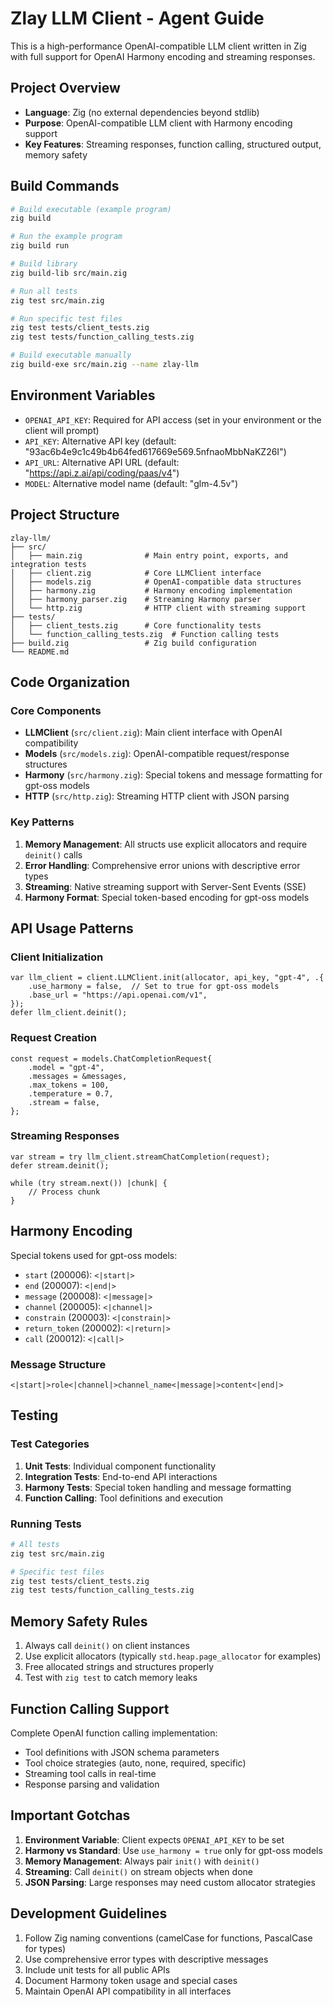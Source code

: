 # Zlay LLM Client - Agent Guide

This is a high-performance OpenAI-compatible LLM client written in Zig with full support for OpenAI Harmony encoding and streaming responses.

## Project Overview

- **Language**: Zig (no external dependencies beyond stdlib)
- **Purpose**: OpenAI-compatible LLM client with Harmony encoding support
- **Key Features**: Streaming responses, function calling, structured output, memory safety

## Build Commands

```bash
# Build executable (example program)
zig build

# Run the example program
zig build run

# Build library
zig build-lib src/main.zig

# Run all tests
zig test src/main.zig

# Run specific test files
zig test tests/client_tests.zig
zig test tests/function_calling_tests.zig

# Build executable manually
zig build-exe src/main.zig --name zlay-llm
```

## Environment Variables

- `OPENAI_API_KEY`: Required for API access (set in your environment or the client will prompt)
- `API_KEY`: Alternative API key (default: "93ac6b4e9c1c49b4b64fed617669e569.5nfnaoMbbNaKZ26I")
- `API_URL`: Alternative API URL (default: "https://api.z.ai/api/coding/paas/v4")
- `MODEL`: Alternative model name (default: "glm-4.5v")

## Project Structure

```
zlay-llm/
├── src/
│   ├── main.zig              # Main entry point, exports, and integration tests
│   ├── client.zig            # Core LLMClient interface
│   ├── models.zig            # OpenAI-compatible data structures
│   ├── harmony.zig           # Harmony encoding implementation
│   ├── harmony_parser.zig    # Streaming Harmony parser
│   └── http.zig              # HTTP client with streaming support
├── tests/
│   ├── client_tests.zig      # Core functionality tests
│   └── function_calling_tests.zig  # Function calling tests
├── build.zig                 # Zig build configuration
└── README.md
```

## Code Organization

### Core Components

- **LLMClient** (`src/client.zig`): Main client interface with OpenAI compatibility
- **Models** (`src/models.zig`): OpenAI-compatible request/response structures
- **Harmony** (`src/harmony.zig`): Special tokens and message formatting for gpt-oss models
- **HTTP** (`src/http.zig`): Streaming HTTP client with JSON parsing

### Key Patterns

1. **Memory Management**: All structs use explicit allocators and require `deinit()` calls
2. **Error Handling**: Comprehensive error unions with descriptive error types
3. **Streaming**: Native streaming support with Server-Sent Events (SSE)
4. **Harmony Format**: Special token-based encoding for gpt-oss models

## API Usage Patterns

### Client Initialization
```zig
var llm_client = client.LLMClient.init(allocator, api_key, "gpt-4", .{
    .use_harmony = false,  // Set to true for gpt-oss models
    .base_url = "https://api.openai.com/v1",
});
defer llm_client.deinit();
```

### Request Creation
```zig
const request = models.ChatCompletionRequest{
    .model = "gpt-4",
    .messages = &messages,
    .max_tokens = 100,
    .temperature = 0.7,
    .stream = false,
};
```

### Streaming Responses
```zig
var stream = try llm_client.streamChatCompletion(request);
defer stream.deinit();

while (try stream.next()) |chunk| {
    // Process chunk
}
```

## Harmony Encoding

Special tokens used for gpt-oss models:
- `start` (200006): `<|start|>`
- `end` (200007): `<|end|>`
- `message` (200008): `<|message|>`
- `channel` (200005): `<|channel|>`
- `constrain` (200003): `<|constrain|>`
- `return_token` (200002): `<|return|>`
- `call` (200012): `<|call|>`

### Message Structure
```
<|start|>role<|channel|>channel_name<|message|>content<|end|>
```

## Testing

### Test Categories
1. **Unit Tests**: Individual component functionality
2. **Integration Tests**: End-to-end API interactions
3. **Harmony Tests**: Special token handling and message formatting
4. **Function Calling**: Tool definitions and execution

### Running Tests
```bash
# All tests
zig test src/main.zig

# Specific test files
zig test tests/client_tests.zig
zig test tests/function_calling_tests.zig
```

## Memory Safety Rules

1. Always call `deinit()` on client instances
2. Use explicit allocators (typically `std.heap.page_allocator` for examples)
3. Free allocated strings and structures properly
4. Test with `zig test` to catch memory leaks

## Function Calling Support

Complete OpenAI function calling implementation:
- Tool definitions with JSON schema parameters
- Tool choice strategies (auto, none, required, specific)
- Streaming tool calls in real-time
- Response parsing and validation

## Important Gotchas

1. **Environment Variable**: Client expects `OPENAI_API_KEY` to be set
2. **Harmony vs Standard**: Use `use_harmony = true` only for gpt-oss models
3. **Memory Management**: Always pair `init()` with `deinit()`
4. **Streaming**: Call `deinit()` on stream objects when done
5. **JSON Parsing**: Large responses may need custom allocator strategies

## Development Guidelines

1. Follow Zig naming conventions (camelCase for functions, PascalCase for types)
2. Use comprehensive error types with descriptive messages
3. Include unit tests for all public APIs
4. Document Harmony token usage and special cases
5. Maintain OpenAI API compatibility in all interfaces